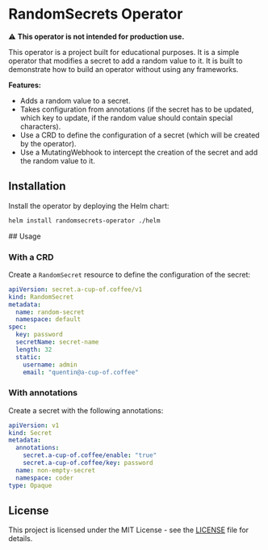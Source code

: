 # RandomSecrets Operator

:warning: **This operator is not intended for production use.**

This operator is a project built for educational purposes. It is a simple operator that modifies a secret to add a random value to it. It is built to demonstrate how to build an operator without using any frameworks.

**Features:**
- Adds a random value to a secret.
- Takes configuration from annotations (if the secret has to be updated, which key to update, if the random value should contain special characters).
- Use a CRD to define the configuration of a secret (which will be created by the operator).
- Use a MutatingWebhook to intercept the creation of the secret and add the random value to it.

## Installation

Install the operator by deploying the Helm chart:

```bash
helm install randomsecrets-operator ./helm
```

## Usage

### With a CRD

Create a `RandomSecret` resource to define the configuration of the secret:

```yaml
apiVersion: secret.a-cup-of.coffee/v1
kind: RandomSecret
metadata:
  name: random-secret
  namespace: default
spec:
  key: password
  secretName: secret-name
  length: 32
  static: 
    username: admin
    email: "quentin@a-cup-of.coffee"
```

### With annotations

Create a secret with the following annotations:

```yaml
apiVersion: v1
kind: Secret
metadata:
  annotations:
    secret.a-cup-of.coffee/enable: "true"
    secret.a-cup-of.coffee/key: password
  name: non-empty-secret
  namespace: coder
type: Opaque
```

## License

This project is licensed under the MIT License - see the [LICENSE](LICENSE) file for details.